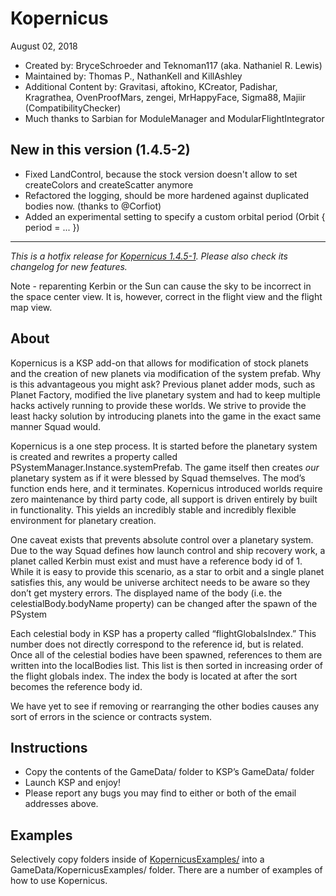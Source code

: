 ﻿Kopernicus
==============================
August 02, 2018
* Created by: BryceSchroeder and Teknoman117 (aka. Nathaniel R. Lewis)
* Maintained by: Thomas P., NathanKell and KillAshley
* Additional Content by: Gravitasi, aftokino, KCreator, Padishar, Kragrathea, OvenProofMars, zengei, MrHappyFace, Sigma88, Majiir (CompatibilityChecker)
* Much thanks to Sarbian for ModuleManager and ModularFlightIntegrator

New in this version (1.4.5-2)
-------------------
- Fixed LandControl, because the stock version doesn't allow to set createColors and createScatter anymore
- Refactored the logging, should be more hardened against duplicated bodies now. (thanks to @Corfiot)
- Added an experimental setting to specify a custom orbital period (Orbit { period = ... })
-----
_This is a hotfix release for [Kopernicus 1.4.5-1](https://github.com/Kopernicus/Kopernicus/releases/tag/release-1.4.5-1). Please also check its changelog for new features._ 

Note - reparenting Kerbin or the Sun can cause the sky to be incorrect in the space center view. It is, however, correct in the flight view and the flight map view.

About
-----
Kopernicus is a KSP add-on that allows for modification of stock planets and the creation of new planets via modification of the system prefab.  Why is this advantageous you might ask?  Previous planet adder mods, such as Planet Factory, modified the live planetary system and had to keep multiple hacks actively running to provide these worlds.  We strive to provide the least hacky solution by introducing planets into the game in the exact same manner Squad would.  

Kopernicus is a one step process.  It is started before the planetary system is created and rewrites a property called PSystemManager.Instance.systemPrefab.  The game itself then creates *our* planetary system as if it were blessed by Squad themselves.  The mod’s function ends here, and it terminates.  Kopernicus introduced worlds require zero maintenance by third party code, all support is driven entirely by built in functionality.  This yields an incredibly stable and incredibly flexible environment for planetary creation.

One caveat exists that prevents absolute control over a planetary system.  Due to the way Squad defines how launch control and ship recovery work, a planet called Kerbin must exist and must have a reference body id of 1.  While it is easy to provide this scenario, as a star to orbit and a single planet satisfies this, any would be universe architect needs to be aware so they don’t get mystery errors. The displayed name of the body (i.e. the celestialBody.bodyName property) can be changed after the spawn of the PSystem  

Each celestial body in KSP has a property called “flightGlobalsIndex.”  This number does not directly correspond to the reference id, but is related.  Once all of the celestial bodies have been spawned, references to them are written into the localBodies list.  This list is then sorted in increasing order of the flight globals index.  The index the body is located at after the sort becomes the reference body id.

We have yet to see if removing or rearranging the other bodies causes any sort of errors in the science or contracts system.


Instructions
------------
- Copy the contents of the GameData/ folder to KSP’s GameData/ folder
- Launch KSP and enjoy!
- Please report any bugs you may find to either or both of the email addresses above.

Examples
----------
Selectively copy folders inside of [KopernicusExamples/](https://github.com/Kopernicus/KopernicusExamples/) into a GameData/KopernicusExamples/ folder.  There are a number of examples of how to use Kopernicus.
